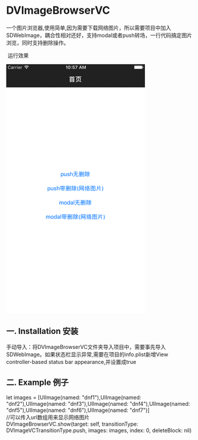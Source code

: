 # DVImageBrowserVC
一个图片浏览器,使用简单,因为需要下载网络图片，所以需要项目中加入SDWebImage，耦合性相对还好，支持modal或者push转场，一行代码搞定图片浏览，同时支持删除操作。    

  运行效果    
  
  <img src="https://github.com/CreatFish/DVImageBrowserVC/blob/master/gif/saQhOpdAJr.gif">    
  
  ## 一. Installation 安装
  手动导入：将DVImageBrowserVC文件夹导入项目中，需要事先导入SDWebImage。如果状态栏显示异常,需要在项目的info.plist新增View controller-based status bar appearance,并设置成true    
  
  ## 二. Example 例子    
  let images = [UIImage(named: "dnf1"),UIImage(named: "dnf2"),UIImage(named: "dnf3"),UIImage(named: "dnf4"),UIImage(named:   "dnf5"),UIImage(named: "dnf6"),UIImage(named: "dnf7")]   
  //可以传入url数组用来显示网络图片    
  DVImageBrowserVC.show(target: self, transitionType: DVImageVCTransitionType.push, images: images, index: 0, deleteBlock: nil)
